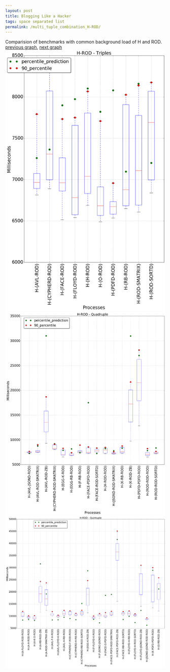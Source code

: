 ```yaml
---
layout: post
title: Blogging Like a Hacker
tags: space separated list
permalink: /multi_tuple_combination_H-ROD/
---
```


Comparision of benchmarks with common background load of H and ROD.
[previous graph](../multi_tuple_combination_H-RB/), [next graph](../multi_tuple_combination_H-SMATRIX/)
![graph figure](./images/triple/H/H-ROD_box.png)![graph figure](./images/quadruple/H/H-ROD_box.png)![graph figure](./images/quintuple/H/H-ROD_box.png)